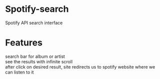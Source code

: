 # Spotify-search
Spotify API search interface

# Features 

search bar for album or artist<br />
see the results with infinite scroll<br />
after click on desired result, site redirects us to spotify website where we can listen to it<br />

